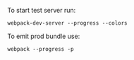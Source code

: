 

To start test server run:

    webpack-dev-server --progress --colors
    
    
To emit prod bundle use:

    webpack --progress -p